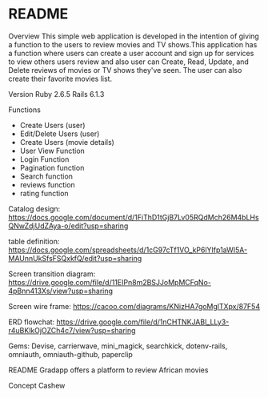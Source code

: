 # README

Overview
This simple web application is developed in the intention of giving a function to the users to review movies and TV shows.This application has a function where users can create a user account and sign up for services to view others users review and also user can Create, Read, Update, and Delete reviews of movies or TV shows they've seen. The user can also create their favorite movies list.

Version Ruby 2.6.5 Rails 6.1.3

Functions
- Create Users (user)
- Edit/Delete Users (user)
- Create Users (movie details)
- User View Function
- Login Function
- Pagination function
- Search function
- reviews function
- rating function

Catalog design: https://docs.google.com/document/d/1FiThD1tGjB7Lv05RQdMch26M4bLHsQNwZdjUdZAya-o/edit?usp=sharing

table definition: https://docs.google.com/spreadsheets/d/1cG97cTf1VO_kP6lYIfp1aWI5A-MAUnnUkSfsFSQxkfQ/edit?usp=sharing

Screen transition diagram: https://drive.google.com/file/d/11EIPn8m2BSJJoMpMCFqNo-4pBnn413Xs/view?usp=sharing

Screen wire frame: https://cacoo.com/diagrams/KNizHA7goMglTXpx/87F54

ERD flowchat: https://drive.google.com/file/d/1nCHTNKJABl_LLy3-r4uBKlkOjOZCh4c7/view?usp=sharing

Gems: Devise, carrierwave, mini_magick, searchkick, dotenv-rails, omniauth, omniauth-github, paperclip

README Gradapp offers a platform to review African movies

Concept Cashew
